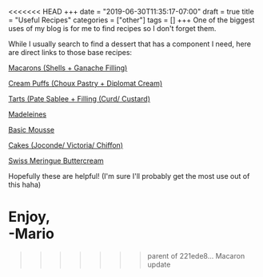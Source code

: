 <<<<<<< HEAD
+++
date = "2019-06-30T11:35:17-07:00"
draft = true
title = "Useful Recipes"
categories = ["other"]
tags = []
+++
One of the biggest uses of my blog is for me to find recipes so I don't forget them.

While I usually search to find a dessert that has a component I need, here are direct links to those base recipes:

[Macarons (Shells + Ganache Filling)](https://www.mariozeats.com/macarons)

[Cream Puffs (Choux Pastry + Diplomat Cream)](https://www.mariozeats.com/creampuffs)

[Tarts (Pate Sablee + Filling (Curd/ Custard)](https://www.mariozeats.com/tarts)

[Madeleines](https://www.mariozeats.com/madeleines)

[Basic Mousse](https://www.mariozeats.com/mousse)

[Cakes (Joconde/ Victoria/ Chiffon)](https://www.mariozeats.com/cakes)

[Swiss Meringue Buttercream](https://www.mariozeats.com/smbc)

Hopefully these are helpful! (I'm sure I'll probably get the most use out of this haha)  

Enjoy,   
-Mario
=======
>>>>>>> parent of 221ede8... Macaron update
